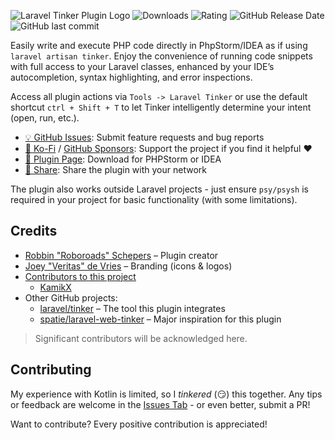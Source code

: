 ![Laravel Tinker Plugin Logo](https://raw.githubusercontent.com/Roboroads/laravel-tinker/master/.github/branding/logo-text-background.png)
![Downloads](https://img.shields.io/jetbrains/plugin/d/14957-laravel-tinker?style=flat-square)
![Rating](https://img.shields.io/jetbrains/plugin/r/rating/14957-laravel-tinker?style=flat-square)
![GitHub Release Date](https://img.shields.io/github/release-date/Roboroads/laravel-tinker?label=Release%20Date&style=flat-square)
![GitHub last commit](https://img.shields.io/github/last-commit/Roboroads/laravel-tinker?style=flat-square)

<!-- Plugin description -->
Easily write and execute PHP code directly in PhpStorm/IDEA as if using `laravel artisan tinker`. Enjoy the convenience of running code snippets with full access to your Laravel classes, enhanced by your IDE’s autocompletion, syntax highlighting, and error inspections.

Access all plugin actions via `Tools -> Laravel Tinker` or use the default shortcut `ctrl + Shift + T` to let Tinker intelligently determine your intent (open, run, etc.).

- [💡 GitHub Issues](https://github.com/Roboroads/laravel-tinker/issues): Submit feature requests and bug reports
- [🙏 Ko-Fi](https://ko-fi.com/roboroads) / [GitHub Sponsors](https://github.com/sponsors/Roboroads): Support the project if you find it helpful ❤️
- [🔌 Plugin Page](https://plugins.jetbrains.com/plugin/14957-laravel-tinker/): Download for PHPStorm or IDEA
- [🔗 Share](https://linktr.ee/laraveltinkerplugin): Share the plugin with your network

The plugin also works outside Laravel projects - just ensure `psy/psysh` is required in your project for basic functionality (with some limitations).
<!-- Plugin description end -->

## Credits

- [Robbin "Roboroads" Schepers](https://github.com/Roboroads) – Plugin creator
- [Joey "Veritas" de Vries](https://www.linkedin.com/in/joey-veritas/) – Branding (icons & logos)
- [Contributors to this project](https://github.com/Roboroads/laravel-tinker/graphs/contributors)
  - [KamikX](https://github.com/KamikX)
- Other GitHub projects:
  - [laravel/tinker](https://github.com/laravel/tinker) – The tool this plugin integrates
  - [spatie/laravel-web-tinker](https://github.com/spatie/laravel-web-tinker) – Major inspiration for this plugin

> Significant contributors will be acknowledged here.

## Contributing

My experience with Kotlin is limited, so I *tinkered* (😏) this together. Any tips or feedback are welcome in the [Issues Tab](https://github.com/Roboroads/laravel-tinker/issues) - or even better, submit a PR!

Want to contribute? Every positive contribution is appreciated!

